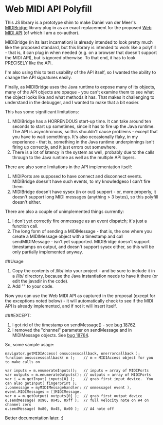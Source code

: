 # Web MIDI API Polyfill

This JS library is a prototype shim to make Daniel van der Meer's [MIDIBridge](https://github.com/abudaan/MIDIBridge) library plug in as an exact replacement for the proposed [Web MIDI API](https://dvcs.w3.org/hg/audio/raw-file/tip/midi/specification.html) (of which I am a co-author).

MIDIBridge (in its last incarnation) is already intended to look pretty much like the proposed standard, but this library is intended to work like a polyfill - that is, it can plug in when needed (e.g. on a browser that doesn't support the MIDI API), but is ignored otherwise.  To that end, it has to look PRECISELY like the API.

I'm also using this to test usability of the API itself, so I wanted the ability to change the API signatures easily.

Finally, as MIDIBridge uses the Java runtime to expose many of its objects, many of the API objects are opaque - you can't examine them to see what the object looks like and what methods it has.  That makes it challenging to understand in the debugger, and I wanted to make that a bit easier.

This has some significant limitations:
1. MIDIBridge has a HORRENDOUS start-up time.  It can take around ten seconds to start up sometimes, since it has to fire up the Java runtime.  The API is asynchronous, so this shouldn't cause problems - except that you have to wait somethings.  It's also occasionally flaky, in my experience - that is, something in the Java runtime underpinnings isn't firing up correctly, and it just errors out somewhere.
2. There is a lot of latency in the system as well, probably due to the calls through to the Java runtime as well as the multiple API layers.

There are also some limitations in the API implementation itself:
1. MIDIPorts are supposed to have connect and disconnect events.  MIDIBridge doesn't have such events, to my knowledgeso I can't fire them.
2. MIDIBridge doesn't have sysex (in or out) support - or, more properly, it doesn't support long MIDI messages (anything > 3 bytes), so this polyfill doesn't either.

There are also a couple of unimplemented things currently:

1. I don't yet correctly fire onmessage as an event dispatch; it's just a function call.
2. The long form of sending a MIDIMessage - that is, the one where you create a MIDIMessage object with a timestamp and call sendMIDIMessage - isn't yet supported.  MIDIBridge doesn't support timestamps on output, and doesn't support sysex either, so this will be only partially implemented anyway.

##Usage

1. Copy the contents of /lib/ into your project - and be sure to include it in a /lib/ directory, because the Java instantiation needs to have it there (or edit the javadir in the code).  
2. Add "<script src='lib/WebMIDIAPI.js'></script>" to your code.

Now you can use the Web MIDI API as captured in the proposal (except for the exceptions noted below) - it will automatically check to see if the MIDI API is already implemented, and if not it will insert itself.

###EXCEPT:

1. I got rid of the timestamp on sendMessage() - see [bug 18762](https://www.w3.org/Bugs/Public/show_bug.cgi?id=18762).
2. I removed the "channel" parameter on sendMessage and in MIDIMessage objects.  See [bug 18764](https://www.w3.org/Bugs/Public/show_bug.cgi?id=18764).

So, some sample usage: 

    navigator.getMIDIAccess( onsuccesscallback, onerrorcallback );
    function onsuccesscallback( m );	// m = MIDIAccess object for you to make calls on

    var inputs = m.enumerateInputs();   // inputs = array of MIDIPorts
    var outputs = m.enumerateOutputs(); // outputs = array of MIDIPorts
    var i = m.getInput( inputs[0] );    // grab first input device.  You can also getInput( fingerprint );
    i.onmessage = myMIDIMessagehandler;	// onmessage( event ), event.MIDIMessages = []MIDIMessage.
    var o = m.getOutput( outputs[0] );  // grab first output device
    o.sendMessage( 0x90, 0x45, 0xff );  // full velocity note on A4 on channel zero
    o.sendMessage( 0x80, 0x45, 0x00 );  // A4 note off

Better documentation later.  :)
